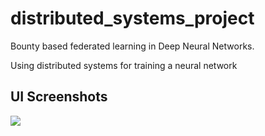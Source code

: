 # distributed_systems_project
Bounty based federated learning in Deep Neural Networks.

Using distributed systems for training a neural network


## UI Screenshots
![](images/UI_Screenshot_2.jpeg)
